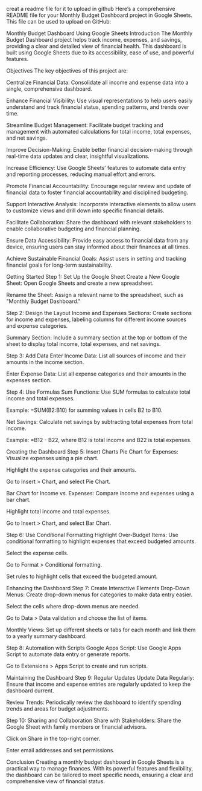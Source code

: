 creat a readme file for it to upload in github
Here’s a comprehensive README file for your Monthly Budget Dashboard project in Google Sheets. This file can be used to upload on GitHub:

Monthly Budget Dashboard Using Google Sheets
Introduction
The Monthly Budget Dashboard project helps track income, expenses, and savings, providing a clear and detailed view of financial health. This dashboard is built using Google Sheets due to its accessibility, ease of use, and powerful features.

Objectives
The key objectives of this project are:

Centralize Financial Data: Consolidate all income and expense data into a single, comprehensive dashboard.

Enhance Financial Visibility: Use visual representations to help users easily understand and track financial status, spending patterns, and trends over time.

Streamline Budget Management: Facilitate budget tracking and management with automated calculations for total income, total expenses, and net savings.

Improve Decision-Making: Enable better financial decision-making through real-time data updates and clear, insightful visualizations.

Increase Efficiency: Use Google Sheets’ features to automate data entry and reporting processes, reducing manual effort and errors.

Promote Financial Accountability: Encourage regular review and update of financial data to foster financial accountability and disciplined budgeting.

Support Interactive Analysis: Incorporate interactive elements to allow users to customize views and drill down into specific financial details.

Facilitate Collaboration: Share the dashboard with relevant stakeholders to enable collaborative budgeting and financial planning.

Ensure Data Accessibility: Provide easy access to financial data from any device, ensuring users can stay informed about their finances at all times.

Achieve Sustainable Financial Goals: Assist users in setting and tracking financial goals for long-term sustainability.

Getting Started
Step 1: Set Up the Google Sheet
Create a New Google Sheet: Open Google Sheets and create a new spreadsheet.

Rename the Sheet: Assign a relevant name to the spreadsheet, such as "Monthly Budget Dashboard."

Step 2: Design the Layout
Income and Expenses Sections: Create sections for income and expenses, labeling columns for different income sources and expense categories.

Summary Section: Include a summary section at the top or bottom of the sheet to display total income, total expenses, and net savings.

Step 3: Add Data
Enter Income Data: List all sources of income and their amounts in the income section.

Enter Expense Data: List all expense categories and their amounts in the expenses section.

Step 4: Use Formulas
Sum Functions: Use SUM formulas to calculate total income and total expenses.

Example: =SUM(B2:B10) for summing values in cells B2 to B10.

Net Savings: Calculate net savings by subtracting total expenses from total income.

Example: =B12 - B22, where B12 is total income and B22 is total expenses.

Creating the Dashboard
Step 5: Insert Charts
Pie Chart for Expenses: Visualize expenses using a pie chart.

Highlight the expense categories and their amounts.

Go to Insert > Chart, and select Pie Chart.

Bar Chart for Income vs. Expenses: Compare income and expenses using a bar chart.

Highlight total income and total expenses.

Go to Insert > Chart, and select Bar Chart.

Step 6: Use Conditional Formatting
Highlight Over-Budget Items: Use conditional formatting to highlight expenses that exceed budgeted amounts.

Select the expense cells.

Go to Format > Conditional formatting.

Set rules to highlight cells that exceed the budgeted amount.

Enhancing the Dashboard
Step 7: Create Interactive Elements
Drop-Down Menus: Create drop-down menus for categories to make data entry easier.

Select the cells where drop-down menus are needed.

Go to Data > Data validation and choose the list of items.

Monthly Views: Set up different sheets or tabs for each month and link them to a yearly summary dashboard.

Step 8: Automation with Scripts
Google Apps Script: Use Google Apps Script to automate data entry or generate reports.

Go to Extensions > Apps Script to create and run scripts.

Maintaining the Dashboard
Step 9: Regular Updates
Update Data Regularly: Ensure that income and expense entries are regularly updated to keep the dashboard current.

Review Trends: Periodically review the dashboard to identify spending trends and areas for budget adjustments.

Step 10: Sharing and Collaboration
Share with Stakeholders: Share the Google Sheet with family members or financial advisors.

Click on Share in the top-right corner.

Enter email addresses and set permissions.

Conclusion
Creating a monthly budget dashboard in Google Sheets is a practical way to manage finances. With its powerful features and flexibility, the dashboard can be tailored to meet specific needs, ensuring a clear and comprehensive view of financial status.
